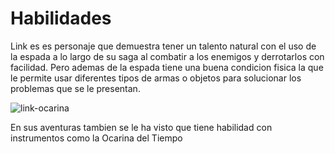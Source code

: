 # Habilidades

Link es es personaje que demuestra tener un talento natural con el uso de la espada a lo largo de su saga al combatir a los enemigos y derrotarlos con facilidad. Pero ademas de la espada tiene una buena condicion fisica la que le permite usar diferentes tipos de armas o objetos para solucionar los problemas que se le presentan.

![link-ocarina](https://user-images.githubusercontent.com/112226789/192076009-8b9a1169-782e-464e-be54-ee2747e63c26.jpg) 

En sus aventuras tambien se le ha visto que tiene habilidad con instrumentos como la Ocarina del Tiempo 
